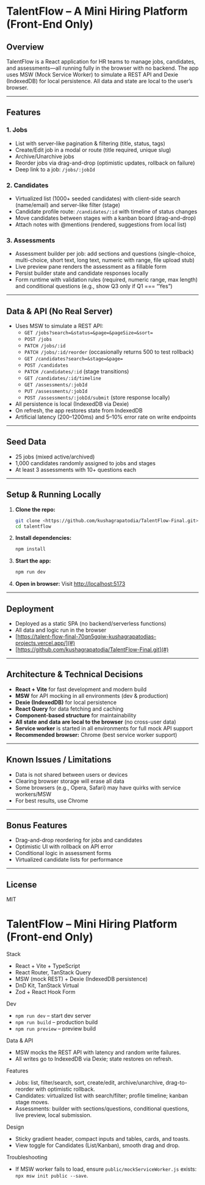 # TalentFlow – A Mini Hiring Platform (Front-End Only)

## Overview
TalentFlow is a React application for HR teams to manage jobs, candidates, and assessments—all running fully in the browser with no backend. The app uses MSW (Mock Service Worker) to simulate a REST API and Dexie (IndexedDB) for local persistence. All data and state are local to the user’s browser.

---

## Features

### 1. Jobs
- List with server-like pagination & filtering (title, status, tags)
- Create/Edit job in a modal or route (title required, unique slug)
- Archive/Unarchive jobs
- Reorder jobs via drag-and-drop (optimistic updates, rollback on failure)
- Deep link to a job: `/jobs/:jobId`

### 2. Candidates
- Virtualized list (1000+ seeded candidates) with client-side search (name/email) and server-like filter (stage)
- Candidate profile route: `/candidates/:id` with timeline of status changes
- Move candidates between stages with a kanban board (drag-and-drop)
- Attach notes with @mentions (rendered, suggestions from local list)

### 3. Assessments
- Assessment builder per job: add sections and questions (single-choice, multi-choice, short text, long text, numeric with range, file upload stub)
- Live preview pane renders the assessment as a fillable form
- Persist builder state and candidate responses locally
- Form runtime with validation rules (required, numeric range, max length) and conditional questions (e.g., show Q3 only if Q1 === “Yes”)

---

## Data & API (No Real Server)
- Uses MSW to simulate a REST API:
  - `GET /jobs?search=&status=&page=&pageSize=&sort=`
  - `POST /jobs`
  - `PATCH /jobs/:id`
  - `PATCH /jobs/:id/reorder` (occasionally returns 500 to test rollback)
  - `GET /candidates?search=&stage=&page=`
  - `POST /candidates`
  - `PATCH /candidates/:id` (stage transitions)
  - `GET /candidates/:id/timeline`
  - `GET /assessments/:jobId`
  - `PUT /assessments/:jobId`
  - `POST /assessments/:jobId/submit` (store response locally)
- All persistence is local (IndexedDB via Dexie)
- On refresh, the app restores state from IndexedDB
- Artificial latency (200–1200ms) and 5–10% error rate on write endpoints

---

## Seed Data
- 25 jobs (mixed active/archived)
- 1,000 candidates randomly assigned to jobs and stages
- At least 3 assessments with 10+ questions each

---

## Setup & Running Locally
1. **Clone the repo:**
	```sh
	git clone <https://github.com/kushagrapatodia/TalentFlow-Final.git>
	cd talentflow
	```
2. **Install dependencies:**
	```sh
	npm install
	```
3. **Start the app:**
	```sh
	npm run dev
	```
4. **Open in browser:**
	Visit [http://localhost:5173](http://localhost:5173)

---

## Deployment
- Deployed as a static SPA (no backend/serverless functions)
- All data and logic run in the browser
- [https://talent-flow-final-70qn5gqiw-kushagrapatodias-projects.vercel.app/](#)
- [https://github.com/kushagrapatodia/TalentFlow-Final.git](#) 

---

## Architecture & Technical Decisions
- **React + Vite** for fast development and modern build
- **MSW** for API mocking in all environments (dev & production)
- **Dexie (IndexedDB)** for local persistence
- **React Query** for data fetching and caching
- **Component-based structure** for maintainability
- **All state and data are local to the browser** (no cross-user data)
- **Service worker** is started in all environments for full mock API support
- **Recommended browser:** Chrome (best service worker support)

---

## Known Issues / Limitations
- Data is not shared between users or devices
- Clearing browser storage will erase all data
- Some browsers (e.g., Opera, Safari) may have quirks with service workers/MSW
- For best results, use Chrome

---

## Bonus Features
- Drag-and-drop reordering for jobs and candidates
- Optimistic UI with rollback on API error
- Conditional logic in assessment forms
- Virtualized candidate lists for performance

---

## License
MIT
# TalentFlow – Mini Hiring Platform (Front-end Only)

Stack
- React + Vite + TypeScript
- React Router, TanStack Query
- MSW (mock REST) + Dexie (IndexedDB persistence)
- DnD Kit, TanStack Virtual
- Zod + React Hook Form

Dev
- `npm run dev` – start dev server
- `npm run build` – production build
- `npm run preview` – preview build

Data & API
- MSW mocks the REST API with latency and random write failures.
- All writes go to IndexedDB via Dexie; state restores on refresh.

Features
- Jobs: list, filter/search, sort, create/edit, archive/unarchive, drag-to-reorder with optimistic rollback.
- Candidates: virtualized list with search/filter; profile timeline; kanban stage moves.
- Assessments: builder with sections/questions, conditional questions, live preview, local submission.

Design
- Sticky gradient header, compact inputs and tables, cards, and toasts.
- View toggle for Candidates (List/Kanban), smooth drag and drop.

Troubleshooting
- If MSW worker fails to load, ensure `public/mockServiceWorker.js` exists: `npx msw init public --save`.
